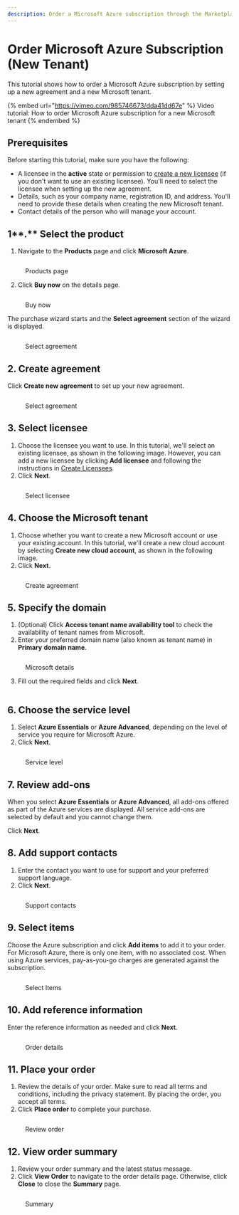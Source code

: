 ```yaml
---
description: Order a Microsoft Azure subscription through the Marketplace Platform.
---
```


# Order Microsoft Azure Subscription (New Tenant)

This tutorial shows how to order a Microsoft Azure subscription by setting up a new agreement and a new Microsoft tenant.

{% embed url="https://vimeo.com/985746673/dda41dd67e" %}
Video tutorial: How to order Microsoft Azure subscription for a new Microsoft tenant
{% endembed %}

## Prerequisites

Before starting this tutorial, make sure you have the following:

* A licensee in the **active** state or permission to [create a new licensee](../../../platform-modules/settings/licensees/create-licensees.md) (if you don't want to use an existing licensee). You'll need to select the licensee when setting up the new agreement.&#x20;
* Details, such as your company name, registration ID, and address. You'll need to provide these details when creating the new Microsoft tenant.
* Contact details of the person who will manage your account.&#x20;

## 1**.** Select the product <a href="#id-1.-launch-the-purchase-wizard" id="id-1.-launch-the-purchase-wizard"></a>

1. Navigate to the **Products** page and click **Microsoft Azure**.&#x20;

<figure><img src="../../../.gitbook/assets/Azure (1).png" alt=""><figcaption><p>Products page</p></figcaption></figure>

2. Click **Buy now** on the details page.

<figure><img src="../../../.gitbook/assets/Azure BuyNow.png" alt=""><figcaption><p>Buy now</p></figcaption></figure>

The purchase wizard starts and the **Select agreement** section of the wizard is displayed.

<figure><img src="../../../.gitbook/assets/image (1) (1) (1) (1) (1) (1).png" alt=""><figcaption><p>Select agreement</p></figcaption></figure>

## 2. Create agreement

Click **Create new agreement** to set up your new agreement.

<figure><img src="../../../.gitbook/assets/image (2) (1) (1).png" alt=""><figcaption><p>Select agreement</p></figcaption></figure>

## 3. Select licensee

1. Choose the licensee you want to use. In this tutorial, we'll select an existing licensee, as shown in the following image. However, you can add a new licensee by clicking **Add licensee** and following the instructions in [Create Licensees](../../../platform-modules/settings/licensees/create-licensees.md).
2. Click **Next**.&#x20;

<figure><img src="../../../.gitbook/assets/image (3) (1) (1).png" alt=""><figcaption><p>Select licensee</p></figcaption></figure>

## 4. Choose the Microsoft tenant

1. Choose whether you want to create a new Microsoft account or use your existing account. In this tutorial, we'll create a new cloud account by selecting **Create new cloud account**, as shown in the following image.
2. Click **Next**.

<figure><img src="../../../.gitbook/assets/image (4) (1) (1).png" alt=""><figcaption><p>Create agreement</p></figcaption></figure>

## 5. Specify the domain

1. (Optional) Click **Access tenant name availability tool** to check the availability of tenant names from Microsoft.
2. Enter your preferred domain name (also known as tenant name) in **Primary** **domain name**.&#x20;

<figure><img src="../../../.gitbook/assets/image (5) (1).png" alt=""><figcaption><p>Microsoft details</p></figcaption></figure>

3. Fill out the required fields and click **Next**.

<figure><img src="../../../.gitbook/assets/image (6) (1).png" alt=""><figcaption></figcaption></figure>

## 6. Choose the service level

1. Select **Azure Essentials** or **Azure Advanced**, depending on the level of service you require for Microsoft Azure.&#x20;
2. Click **Next**.

<figure><img src="../../../.gitbook/assets/image (8) (1).png" alt=""><figcaption><p>Service level</p></figcaption></figure>

## 7. Review add-ons

When you select **Azure Essentials** or **Azure Advanced**, all add-ons offered as part of the Azure services are displayed. All service add-ons are selected by default and you cannot change them.&#x20;

Click **Next**.

## 8. Add support contacts

1. Enter the contact you want to use for support and your preferred support language.&#x20;
2. Click **Next**.

<figure><img src="../../../.gitbook/assets/image (9) (1).png" alt=""><figcaption><p>Support contacts</p></figcaption></figure>

## 9. Select items

Choose the Azure subscription and click **Add items** to add it to your order. For Microsoft Azure, there is only one item, with no associated cost. When using Azure services, pay-as-you-go charges are generated against the subscription.

<figure><img src="../../../.gitbook/assets/image (10) (1).png" alt=""><figcaption><p>Select Items</p></figcaption></figure>

## 10. Add reference information

Enter the reference information as needed and click **Next**.

<figure><img src="../../../.gitbook/assets/image (11) (1).png" alt=""><figcaption><p>Order details</p></figcaption></figure>

## 11. Place your order

1. Review the details of your order. Make sure to read all terms and conditions, including the privacy statement. By placing the order, you accept all terms.
2. Click **Place order** to complete your purchase.

<figure><img src="../../../.gitbook/assets/image (12) (1).png" alt=""><figcaption><p>Review order</p></figcaption></figure>

## 12. View order summary

1. Review your order summary and the latest status message.
2. Click **View Order** to navigate to the order details page. Otherwise, click **Close** to close the **Summary** page.

<figure><img src="../../../.gitbook/assets/image (13) (1).png" alt=""><figcaption><p>Summary</p></figcaption></figure>
